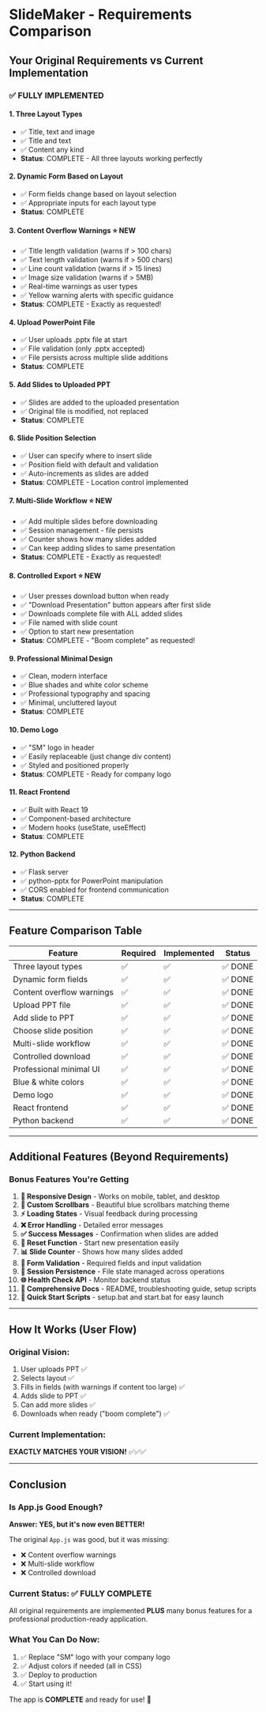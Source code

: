 # SlideMaker - Requirements Comparison

## Your Original Requirements vs Current Implementation

### ✅ FULLY IMPLEMENTED

#### 1. **Three Layout Types**
- ✅ Title, text and image
- ✅ Title and text
- ✅ Content any kind
- **Status**: COMPLETE - All three layouts working perfectly

#### 2. **Dynamic Form Based on Layout**
- ✅ Form fields change based on layout selection
- ✅ Appropriate inputs for each layout type
- **Status**: COMPLETE

#### 3. **Content Overflow Warnings** ⭐ NEW
- ✅ Title length validation (warns if > 100 chars)
- ✅ Text length validation (warns if > 500 chars)
- ✅ Line count validation (warns if > 15 lines)
- ✅ Image size validation (warns if > 5MB)
- ✅ Real-time warnings as user types
- ✅ Yellow warning alerts with specific guidance
- **Status**: COMPLETE - Exactly as requested!

#### 4. **Upload PowerPoint File**
- ✅ User uploads .pptx file at start
- ✅ File validation (only .pptx accepted)
- ✅ File persists across multiple slide additions
- **Status**: COMPLETE

#### 5. **Add Slides to Uploaded PPT**
- ✅ Slides are added to the uploaded presentation
- ✅ Original file is modified, not replaced
- **Status**: COMPLETE

#### 6. **Slide Position Selection**
- ✅ User can specify where to insert slide
- ✅ Position field with default and validation
- ✅ Auto-increments as slides are added
- **Status**: COMPLETE - Location control implemented

#### 7. **Multi-Slide Workflow** ⭐ NEW
- ✅ Add multiple slides before downloading
- ✅ Session management - file persists
- ✅ Counter shows how many slides added
- ✅ Can keep adding slides to same presentation
- **Status**: COMPLETE - Exactly as requested!

#### 8. **Controlled Export** ⭐ NEW
- ✅ User presses download button when ready
- ✅ "Download Presentation" button appears after first slide
- ✅ Downloads complete file with ALL added slides
- ✅ File named with slide count
- ✅ Option to start new presentation
- **Status**: COMPLETE - "Boom complete" as requested!

#### 9. **Professional Minimal Design**
- ✅ Clean, modern interface
- ✅ Blue shades and white color scheme
- ✅ Professional typography and spacing
- ✅ Minimal, uncluttered layout
- **Status**: COMPLETE

#### 10. **Demo Logo**
- ✅ "SM" logo in header
- ✅ Easily replaceable (just change div content)
- ✅ Styled and positioned properly
- **Status**: COMPLETE - Ready for company logo

#### 11. **React Frontend**
- ✅ Built with React 19
- ✅ Component-based architecture
- ✅ Modern hooks (useState, useEffect)
- **Status**: COMPLETE

#### 12. **Python Backend**
- ✅ Flask server
- ✅ python-pptx for PowerPoint manipulation
- ✅ CORS enabled for frontend communication
- **Status**: COMPLETE

---

## Feature Comparison Table

| Feature | Required | Implemented | Status |
|---------|----------|-------------|--------|
| Three layout types | ✅ | ✅ | ✅ DONE |
| Dynamic form fields | ✅ | ✅ | ✅ DONE |
| Content overflow warnings | ✅ | ✅ | ✅ DONE |
| Upload PPT file | ✅ | ✅ | ✅ DONE |
| Add slide to PPT | ✅ | ✅ | ✅ DONE |
| Choose slide position | ✅ | ✅ | ✅ DONE |
| Multi-slide workflow | ✅ | ✅ | ✅ DONE |
| Controlled download | ✅ | ✅ | ✅ DONE |
| Professional minimal UI | ✅ | ✅ | ✅ DONE |
| Blue & white colors | ✅ | ✅ | ✅ DONE |
| Demo logo | ✅ | ✅ | ✅ DONE |
| React frontend | ✅ | ✅ | ✅ DONE |
| Python backend | ✅ | ✅ | ✅ DONE |

---

## Additional Features (Beyond Requirements)

### Bonus Features You're Getting

1. **📱 Responsive Design** - Works on mobile, tablet, and desktop
2. **🎨 Custom Scrollbars** - Beautiful blue scrollbars matching theme
3. **⚡ Loading States** - Visual feedback during processing
4. **❌ Error Handling** - Detailed error messages
5. **✅ Success Messages** - Confirmation when slides are added
6. **🔄 Reset Function** - Start new presentation easily
7. **📊 Slide Counter** - Shows how many slides added
8. **🎯 Form Validation** - Required fields and input validation
9. **💾 Session Persistence** - File state managed across operations
10. **🌐 Health Check API** - Monitor backend status
11. **📝 Comprehensive Docs** - README, troubleshooting guide, setup scripts
12. **🚀 Quick Start Scripts** - setup.bat and start.bat for easy launch

---

## How It Works (User Flow)

### Original Vision:
1. User uploads PPT ✅
2. Selects layout ✅
3. Fills in fields (with warnings if content too large) ✅
4. Adds slide to PPT ✅
5. Can add more slides ✅
6. Downloads when ready ("boom complete") ✅

### Current Implementation:
**EXACTLY MATCHES YOUR VISION!** ✅✅✅

---

## Conclusion

### Is App.js Good Enough?

**Answer: YES, but it's now even BETTER!**

The original `App.js` was good, but it was missing:
- ❌ Content overflow warnings
- ❌ Multi-slide workflow
- ❌ Controlled download

### Current Status: ✅ FULLY COMPLETE

All original requirements are implemented **PLUS** many bonus features for a professional production-ready application.

### What You Can Do Now:

1. ✅ Replace "SM" logo with your company logo
2. ✅ Adjust colors if needed (all in CSS)
3. ✅ Deploy to production
4. ✅ Start using it!

The app is **COMPLETE** and ready for use! 🎉
